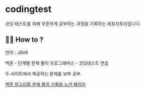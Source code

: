 # codingtest
코딩 테스트를 위해 꾸준하게 공부하는 과정을 기록하는 레포지토리입니다.

## 🙋‍♀️ How to ?
언어 : JAVA

백준 - 단계별 문제 풀이 
프로그래머스 - 코딩테스트 연습

두 사이트에서 제공하는 문제를 보며 공부.

[백준 알고리즘 문제 풀이 기록용 노션 페이지](https://sleepy-cartwheel-ace.notion.site/017fa72f06074aa5b9e9146b962804fd?v=fa50eb9fa30e454fbfc8fee2a975f74c)
